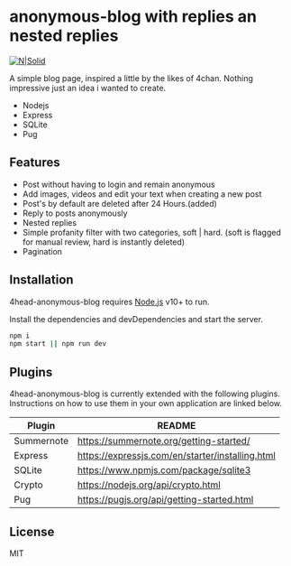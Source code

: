 # anonymous-blog with replies an nested replies

[![N|Solid](https://global.download.synology.com/download/Package/img/Node.js_v12/12.20.1-0021/thumb_256.png)](https://nodesource.com/products/nsolid)

A simple blog page, inspired a little by the likes of 4chan. Nothing impressive just an idea i wanted to create.

- Nodejs
- Express
- SQLite
- Pug

## Features

- Post without having to login and remain anonymous
- Add images, videos and edit your text when creating a new post
- Post's by default are deleted after 24 Hours.(added)
- Reply to posts anonymously
- Nested replies
- Simple profanity filter with two categories, soft | hard. (soft is flagged for manual review, hard is instantly deleted)
- Pagination

## Installation

4head-anonymous-blog requires [Node.js](https://nodejs.org/) v10+ to run.

Install the dependencies and devDependencies and start the server.

```sh
npm i
npm start || npm run dev
```

## Plugins

4head-anonymous-blog is currently extended with the following plugins.
Instructions on how to use them in your own application are linked below.

| Plugin | README |
| ------ | ------ |
| Summernote | https://summernote.org/getting-started/ |
| Express | https://expressjs.com/en/starter/installing.html |
| SQLite | https://www.npmjs.com/package/sqlite3 |
| Crypto | https://nodejs.org/api/crypto.html |
| Pug | https://pugjs.org/api/getting-started.html |

## License

MIT
